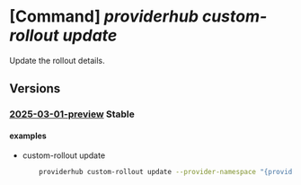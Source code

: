 # [Command] _providerhub custom-rollout update_

Update the rollout details.

## Versions

### [2025-03-01-preview](/Resources/mgmt-plane/L3N1YnNjcmlwdGlvbnMve30vcHJvdmlkZXJzL21pY3Jvc29mdC5wcm92aWRlcmh1Yi9wcm92aWRlcnJlZ2lzdHJhdGlvbnMve30vY3VzdG9tcm9sbG91dHMve30=/2025-03-01-preview.xml) **Stable**

<!-- mgmt-plane /subscriptions/{}/providers/microsoft.providerhub/providerregistrations/{}/customrollouts/{} 2025-03-01-preview -->

#### examples

- custom-rollout update
    ```bash
        providerhub custom-rollout update --provider-namespace "{providerNamespace}" --rollout-name "{customRolloutName}" --canary region="EastUS2EUAP" region="centraluseuap"
    ```
